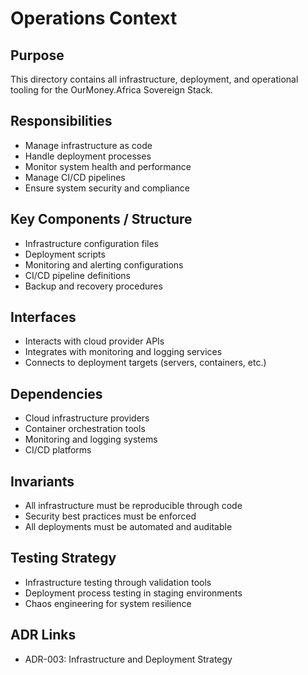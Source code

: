 # Operations Context

## Purpose
This directory contains all infrastructure, deployment, and operational tooling for the OurMoney.Africa Sovereign Stack.

## Responsibilities
- Manage infrastructure as code
- Handle deployment processes
- Monitor system health and performance
- Manage CI/CD pipelines
- Ensure system security and compliance

## Key Components / Structure
- Infrastructure configuration files
- Deployment scripts
- Monitoring and alerting configurations
- CI/CD pipeline definitions
- Backup and recovery procedures

## Interfaces
- Interacts with cloud provider APIs
- Integrates with monitoring and logging services
- Connects to deployment targets (servers, containers, etc.)

## Dependencies
- Cloud infrastructure providers
- Container orchestration tools
- Monitoring and logging systems
- CI/CD platforms

## Invariants
- All infrastructure must be reproducible through code
- Security best practices must be enforced
- All deployments must be automated and auditable

## Testing Strategy
- Infrastructure testing through validation tools
- Deployment process testing in staging environments
- Chaos engineering for system resilience

## ADR Links
- ADR-003: Infrastructure and Deployment Strategy
